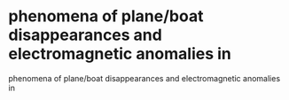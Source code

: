 # phenomena of  plane/boat disappearances and electromagnetic anomalies in

phenomena of  plane/boat disappearances and electromagnetic anomalies in